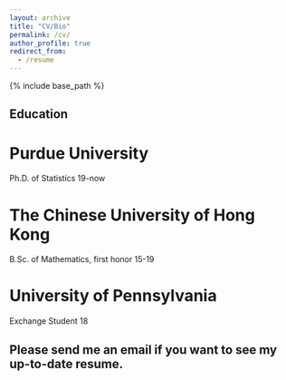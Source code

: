 ```yaml
---
layout: archive
title: "CV/Bio"
permalink: /cv/
author_profile: true
redirect_from:
  - /resume
---
```


{% include base_path %}
## Education ##
# Purdue University #
  Ph.D. of Statistics 19-now

# The Chinese University of Hong Kong #
  B.Sc. of Mathematics, first honor 15-19
   
# University of Pennsylvania #
  Exchange Student 18

## Please send me an email if you want to see my up-to-date resume.  ##

